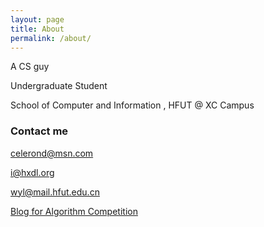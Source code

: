 ```yaml
---
layout: page
title: About
permalink: /about/
---
```



A CS guy

Undergraduate Student 

School of Computer and Information , HFUT @ XC Campus



### Contact me

[celerond@msn.com](mailto:celerond@msn.com)

[i@hxdl.org](mailto:i@hxdl.org)

[wyl@mail.hfut.edu.cn](mailto:wyl@mail.hfut.edu.cn)

[Blog for Algorithm Competition](http://www.cnblogs.com/pdev)
